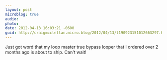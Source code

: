 ```yaml
---
layout: post
microblog: true
audio: 
photo: 
date: 2012-04-13 16:03:21 -0600
guid: http://craigmcclellan.micro.blog/2012/04/13/t190923151012663297.html
---
```

Just got word that my loop master true bypass looper that I ordered over 2 months ago is about to ship. Can't wait!
